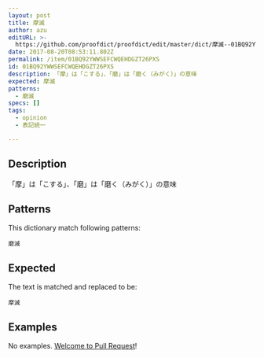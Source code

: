 ```yaml
---
layout: post
title: 摩滅
author: azu
editURL: >-
  https://github.com/proofdict/proofdict/edit/master/dict/摩滅--01BQ92YWWSEFCWQEHDGZT26PXS.yml
date: 2017-08-20T08:53:11.802Z
permalink: /item/01BQ92YWWSEFCWQEHDGZT26PXS
id: 01BQ92YWWSEFCWQEHDGZT26PXS
description: 「摩」は「こする」、「磨」は「磨く（みがく）」の意味
expected: 摩滅
patterns:
  - 磨滅
specs: []
tags:
  - opinion
  - 表記統一

---
```


## Description

「摩」は「こする」、「磨」は「磨く（みがく）」の意味

## Patterns

This dictionary match following patterns:

    磨滅

## Expected

The text is matched and replaced to be:

    摩滅

## Examples

No examples. [Welcome to Pull Request](https://github.com/proofdict/proofdict/edit/master/dict/摩滅--01BQ92YWWSEFCWQEHDGZT26PXS.yml)!
